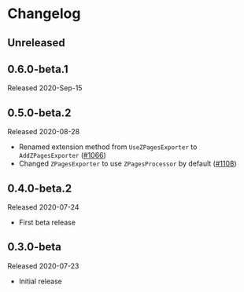 # Changelog

## Unreleased

## 0.6.0-beta.1

Released 2020-Sep-15

## 0.5.0-beta.2

Released 2020-08-28

* Renamed extension method from `UseZPagesExporter` to `AddZPagesExporter`
  ([#1066](https://github.com/open-telemetry/opentelemetry-dotnet/pull/1066))
* Changed `ZPagesExporter` to use `ZPagesProcessor` by default
  ([#1108](https://github.com/open-telemetry/opentelemetry-dotnet/pull/1108))

## 0.4.0-beta.2

Released 2020-07-24

* First beta release

## 0.3.0-beta

Released 2020-07-23

* Initial release
